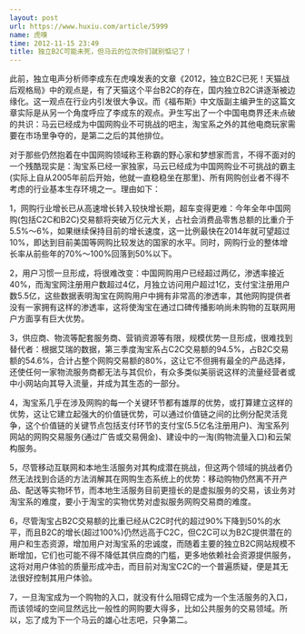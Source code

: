 ```yaml
---
layout: post
url: https://www.huxiu.com/article/5999
name: 虎嗅
time: 2012-11-15 23:49
title: 独立B2C可能未死，但马云的位次你们就别惦记了！
---
```

此前，独立电声分析师李成东在虎嗅发表的文章《2012，独立B2C已死！天猫战后观格局》中的观点是，有了天猫这个平台B2C的存在，国内独立B2C讲逐渐被边缘化。这一观点在行业内引发很大争议。而《福布斯》中文版副主编尹生的这篇文章实际是从另一个角度呼应了李成东的观点。尹生写出了一个中国电商界还未点破的共识：马云已经成为中国网购业不可挑战的吧主，淘宝系之外的其他电商玩家需要在市场里争夺的，是第二之后的其他排位。

对于那些仍然抱着在中国网购领域称王称霸的野心家和梦想家而言，不得不面对的一个残酷现实是：淘宝系已经一家独家，马云已经成为中国网购业不可挑战的霸主(实际上自从2005年前后开始，他就一直稳稳坐在那里)、所有网购创业者不得不考虑的行业基本生存环境之一。理由如下：

1，网购行业增长已从高速增长转入较快增长期，超车变得更难：今年全年中国网购(包括C2C和B2C)交易额将突破万亿元大关，占社会消费品零售总额的比重介于5.5%～6%，如果继续保持目前的增长速度，这一比例最快在2014年就可望超过10%，即达到目前美国等网购比较发达的国家的水平。同时，网购行业的整体增长率从前些年的70%～100%回落到50%以下。

2，用户习惯一旦形成，将很难改变：中国网购用户已经超过两亿，渗透率接近40%，而淘宝网注册用户数超过4亿，月独立访问用户超过1亿，支付宝注册用户数5.5亿，这些数据表明淘宝在网购用户中拥有非常高的渗透率，其他网购提供者没有一家拥有这样的渗透率，这将使淘宝在通过口碑传播影响尚未购物的互联网用户方面享有巨大优势。

3，供应商、物流等配套服务商、营销资源等有限，规模优势一旦形成，很难找到替代者：根据艾瑞的数据，第三季度淘宝系占C2C交易额的94.5%，占B2C交易额的54.6%，合计占整个网购交易额的80%，这让它不但拥有最全的产品选择，还使任何一家物流服务商都无法与其侃价，有众多类似美丽说这样的流量经营者或中小网站向其导入流量，并成为其生态的一部分。

4，淘宝系几乎在涉及网购的每一个关键环节都有雄厚的优势，或打算建立这样的优势，这让它建立起强大的价值链优势，可以通过价值链之间的比例分配灵活竞争，这个价值链的关键节点包括支付环节的支付宝(5.5亿名注册用户)、淘宝系列网站的网购交易服务(通过广告或交易佣金)、建设中的一淘(购物流量入口)和云架构服务。

5，尽管移动互联网和本地生活服务对其构成潜在挑战，但这两个领域的挑战者仍然无法找到合适的方法消解其在网购生态系统上的优势：移动购物仍然离不开产品、配送等实物环节，而本地生活服务目前更擅长的是虚拟服务的交易，该业务对淘宝系的难度，要小于淘宝的实物优势对虚拟服务网购交易商的难度。

6，尽管淘宝占B2C交易额的比重已经从C2C时代的超过90%下降到50%的水平，而且B2C的增长(超过100%)仍然远高于C2C，但C2C可以为B2C提供潜在的用户和生态资源，增加用户对淘宝系的忠诚度，而随着主要的独立B2C网站规模不断增加，它们也可能不得不降低其供应商的门槛，更多地依赖社会资源提供服务，这将对用户体验的质量形成冲击，而目前对淘宝C2C的一个普遍质疑，便是其无法很好控制其用户体验。

7，一旦淘宝成为一个购物的入口，就没有什么阻碍它成为一个生活服务的入口，而该领域的空间显然远比一般性的网购要大得多，比如公共服务的交易领域。所以，忘了成为下一个马云的雄心壮志吧，只争第二。

